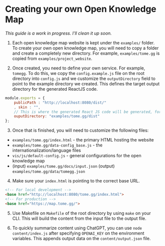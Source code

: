 # Creating your own Open Knowledge Map

_This guide is a work in progress. I'll clean it up soon._

1. Each open knowledge map website is kept under the `examples/` folder. To create your own open knowledge map, you will need to copy a folder and create a completely new directory. For example, `examples/tome.gg` is copied from `examples/project_website`.

2. Once created, you need to define your own service. For example, `tomegg`. To do this, we copy the `config.example.js` file on the root directory into `config.js` and we customize the `outputDirectory` field to point to the example directory we created. This defines the target output directory for the generated ReactJS code.

```javascript
module.exports = {
    publicPath : "http://localhost:8080/dist/"
    , skin : "",
    // This is where the generated React JS code will be generated, for use in your index.html.
    ouputDirectory: "examples/tome.gg/dist"
};
```

3. Once that is finished, you will need to customize the following files:

- `examples/tome.gg/index.html` - the primary HTML hosting the website
- `examples/tome.gg/data-config_base.js` - the internationalization/language files
- `vis/js/default-config.js` - general configurations for the open knowledge map
- (input) `examples/tome.gg/docs/input.json` (output) `examples/tome.gg/data/tomegg.json`

4. Make sure your `index.html` is pointing to the correct base URL.

```html
<!-- For local development -->
<base href="http://localhost:8080/tome.gg/index.html">
<!-- For production -->
<base href="https://map.tome.gg/">
```

5. Use Makefile on `Makefile` of the root directory by using `make` on your CLI. This will build the content from the input file to the output file.

6. To quickly summarize content using ChatGPT, you can use `node content/index.js` after specifying `OPENAI_KEY` on the environment variables. This appends output data on the `content/output.json` file.
